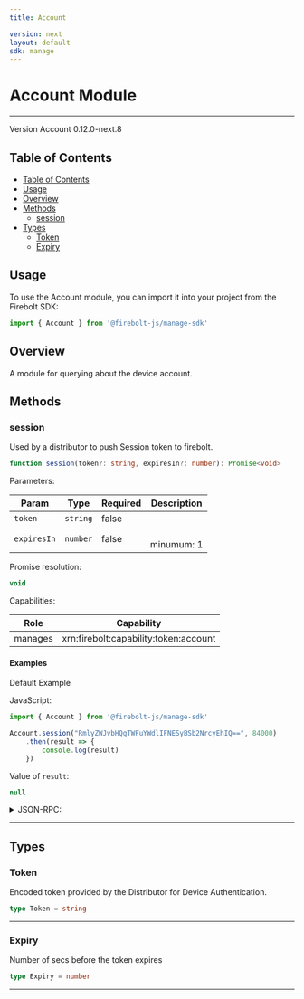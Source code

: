 ```yaml
---
title: Account

version: next
layout: default
sdk: manage
---
```


# Account Module
---
Version Account 0.12.0-next.8

## Table of Contents
   - [Table of Contents](#table-of-contents)
   - [Usage](#usage)
   - [Overview](#overview)
   - [Methods](#methods)
     - [session](#session)
   - [Types](#types)
     - [Token](#token)
     - [Expiry](#expiry)



## Usage
To use the Account module, you can import it into your project from the Firebolt SDK:

```javascript
import { Account } from '@firebolt-js/manage-sdk'
```


## Overview
 A module for querying about the device account.

## Methods

### session

Used by a distributor to push Session token to firebolt.

```typescript
function session(token?: string, expiresIn?: number): Promise<void>
```

Parameters:

| Param                  | Type                 | Required                 | Description                 |
| ---------------------- | -------------------- | ------------------------ | ----------------------- |
| `token` | `string` | false |   |
| `expiresIn` | `number` | false |  <br/>minumum: 1 |


Promise resolution:

```typescript
void
```

Capabilities:

| Role                  | Capability                 |
| --------------------- | -------------------------- |
| manages | xrn:firebolt:capability:token:account |


#### Examples


Default Example

JavaScript:

```javascript
import { Account } from '@firebolt-js/manage-sdk'

Account.session("RmlyZWJvbHQgTWFuYWdlIFNESyBSb2NrcyEhIQ==", 84000)
    .then(result => {
        console.log(result)
    })
```

Value of `result`:

```javascript
null
```
<details>
<summary>JSON-RPC:</summary>
Request:

```json
{
	"jsonrpc": "2.0",
	"id": 1,
	"method": "Account.session",
	"params": {
		"token": "RmlyZWJvbHQgTWFuYWdlIFNESyBSb2NrcyEhIQ==",
		"expiresIn": 84000
	}
}
```

Response:

```json
{
	"jsonrpc": "2.0",
	"id": 1,
	"result": null
}
```
</details>


---



## Types

### Token

Encoded token provided by the Distributor for Device Authentication.

```typescript
type Token = string
```



---

### Expiry

Number of secs before the token expires

```typescript
type Expiry = number
```



---

